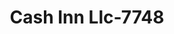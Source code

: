 ---
f_zip-code: 45040
f_state-code: OH
title: Cash Inn Llc-7748
f_phone: 513-770-0300
f_city-only: Mason
f_address: 1068 Reading Road Mason
f_location-unique-id: '7748'
slug: cash-inn-llc-7748
updated-on: '2024-05-30T13:46:58.046Z'
created-on: '2024-05-30T13:36:59.803Z'
published-on: '2024-05-30T13:54:32.469Z'
f_city-state: cms/city/mason-oh.md
f_company: cms/company/cash-inn-llc.md
f_state: cms/state/ohio.md
layout: '[payday-loan].html'
tags: payday-loan
---